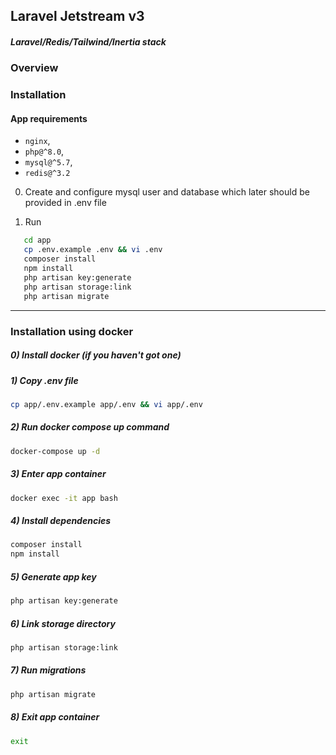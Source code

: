 ##  Laravel Jetstream v3

##### Laravel/Redis/Tailwind/Inertia stack


### Overview

### Installation

#### App requirements

- `nginx`,
- `php@^8.0`,
- `mysql@^5.7`,
- `redis@^3.2`

0) Create and configure mysql user and database which later should be provided in .env file

1) Run
```bash
   cd app
   cp .env.example .env && vi .env
   composer install
   npm install
   php artisan key:generate
   php artisan storage:link
   php artisan migrate
```
---

### Installation using docker

##### 0) Install docker (if you haven't got one)
##### 1) Copy .env file
```bash   
cp app/.env.example app/.env && vi app/.env
```

##### 2) Run docker compose up command
```bash   
docker-compose up -d
```

##### 3) Enter app container
```bash   
docker exec -it app bash
```

##### 4) Install dependencies
```bash   
composer install
npm install
```

##### 5) Generate app key
```bash   
php artisan key:generate
```

##### 6) Link storage directory
```bash   
php artisan storage:link
```

##### 7) Run migrations
```bash
php artisan migrate
```

##### 8) Exit app container
```bash   
exit
```

